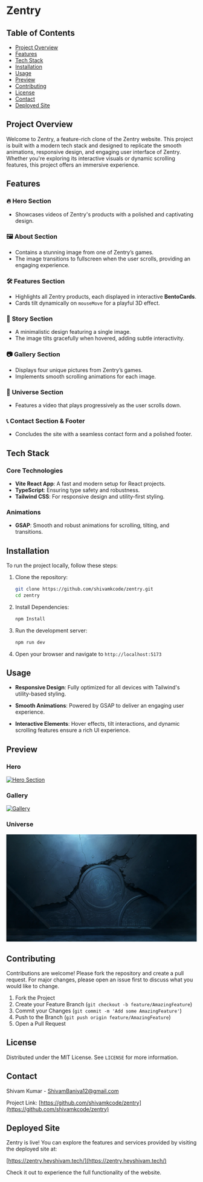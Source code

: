 # Zentry

## Table of Contents

- [Project Overview](#project-overview)
- [Features](#features)
- [Tech Stack](#tech-stack)
- [Installation](#installation)
- [Usage](#usage)
- [Preview](#preview)
- [Contributing](#contributing)
- [License](#license)
- [Contact](#contact)
- [Deployed Site](#deployed-site)

## Project Overview

Welcome to Zentry, a feature-rich clone of the Zentry website. This project is built with a modern tech stack and designed to replicate the smooth animations, responsive design, and engaging user interface of Zentry. Whether you're exploring its interactive visuals or dynamic scrolling features, this project offers an immersive experience.

## Features

### 🔥 **Hero Section**

- Showcases videos of Zentry's products with a polished and captivating design.

### 🖼️ **About Section**

- Contains a stunning image from one of Zentry’s games.
- The image transitions to fullscreen when the user scrolls, providing an engaging experience.

### 🛠️ **Features Section**

- Highlights all Zentry products, each displayed in interactive **BentoCards**.
- Cards tilt dynamically on `mouseMove` for a playful 3D effect.

### 📖 **Story Section**

- A minimalistic design featuring a single image.
- The image tilts gracefully when hovered, adding subtle interactivity.

### 📷 **Gallery Section**

- Displays four unique pictures from Zentry’s games.
- Implements smooth scrolling animations for each image.

### 🌌 **Universe Section**

- Features a video that plays progressively as the user scrolls down.

### 📞 **Contact Section & Footer**

- Concludes the site with a seamless contact form and a polished footer.

## Tech Stack

### **Core Technologies**

- **Vite React App**: A fast and modern setup for React projects.
- **TypeScript**: Ensuring type safety and robustness.
- **Tailwind CSS**: For responsive design and utility-first styling.

### **Animations**

- **GSAP**: Smooth and robust animations for scrolling, tilting, and transitions.

## Installation

To run the project locally, follow these steps:

1. Clone the repository:

   ```bash
   git clone https://github.com/shivamkcode/zentry.git
   cd zentry
   ```

2. Install Dependencies:

   ```bash
   npm Install
   ```

3. Run the development server:

   ```bash
   npm run dev
   ```

4. Open your browser and navigate to `http://localhost:5173`

## Usage

- **Responsive Design**: Fully optimized for all devices with Tailwind's utility-based styling.

- **Smooth Animations**: Powered by GSAP to deliver an engaging user experience.

- **Interactive Elements**: Hover effects, tilt interactions, and dynamic scrolling features ensure a rich UI experience.

## Preview

### Hero

[![Hero Section](https://res.cloudinary.com/ddmxmmot6/image/upload/v1742449974/localhost_5173__uar9g3.webp)](https://res.cloudinary.com/ddmxmmot6/video/upload/v1742449261/Zentry-GoogleChrome2025-03-2001-30-28-ezgif.com-video-to-gif-converter_veczmv.mp4)

### Gallery

[![Gallery](https://res.cloudinary.com/ddmxmmot6/image/upload/v1742450510/localhost_5173__1_qxp7ku.webp)](https://res.cloudinary.com/ddmxmmot6/video/upload/v1742450592/Zentry-GoogleChrome2025-03-2001-55-08-ezgif.com-video-cutter_ait3tz.mp4)

### Universe

[![Universe](./public/img/Zentinel_wall.webp)](https://res.cloudinary.com/ddmxmmot6/video/upload/v1742450988/Zentry-GoogleChrome2025-03-2002-06-18-ezgif.com-video-cutter_uypgor.mp4)

## Contributing

Contributions are welcome! Please fork the repository and create a pull request. For major changes, please open an issue first to discuss what you would like to change.

1. Fork the Project
2. Create your Feature Branch (`git checkout -b feature/AmazingFeature`)
3. Commit your Changes (`git commit -m 'Add some AmazingFeature'`)
4. Push to the Branch (`git push origin feature/AmazingFeature`)
5. Open a Pull Request

## License

Distributed under the MIT License. See `LICENSE` for more information.

## Contact

Shivam Kumar - [ShivamBaniya12@gmail.com](mailto:ShivamBaniya12@gmail.com)

Project Link: [https://github.com/shivamkcode/zentry](https://github.com/shivamkcode/zentry)

## Deployed Site

Zentry is live! You can explore the features and services provided by visiting the deployed site at:

[https://zentry.heyshivam.tech/](https://zentry.heyshivam.tech/)

Check it out to experience the full functionality of the website.
